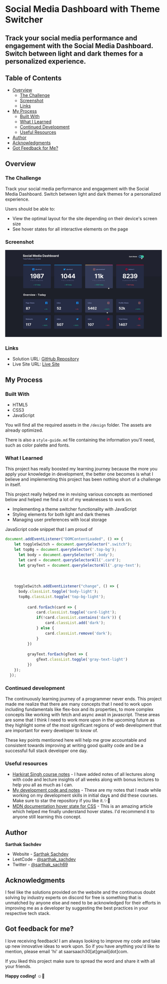 # Social Media Dashboard with Theme Switcher

## Track your social media performance and engagement with the Social Media Dashboard. Switch between light and dark themes for a personalized experience.

## Table of Contents

- [Overview](#overview)
  - [The Challenge](#the-challenge)
  - [Screenshot](#screenshot)
  - [Links](#links)
- [My Process](#my-process)
  - [Built With](#built-with)
  - [What I Learned](#what-i-learned)
  - [Continued Development](#continued-development)
  - [Useful Resources](#useful-resources)
- [Author](#author)
- [Acknowledgments](#acknowledgments)
- [Got Feedback for Me?](#got-feedback-for-me)

## Overview

### The Challenge

Track your social media performance and engagement with the Social Media Dashboard. Switch between light and dark themes for a personalized experience.

Users should be able to:

- View the optimal layout for the site depending on their device's screen size
- See hover states for all interactive elements on the page

### Screenshot

![Design Preview](./design/active-states-dark.jpg)

### Links

- Solution URL: [GitHub Repository](https://github.com/SartHak-0-Sach/Social-media-dashboard-with-theme-switcher_frontend_project)
- Live Site URL: [Live Site](https://social-media-dashboard-frontend.netlify.app/)

## My Process

### Built With

- HTML5
- CSS3
- JavaScript

You will find all the required assets in the `/design` folder. The assets are already optimized.

There is also a `style-guide.md` file containing the information you'll need, such as color palette and fonts.

### What I Learned

This project has really boosted my learning journey because the more you apply your knowledge in development, the better one becomes is what I believe and implementing this project has been nothing short of a challenge in itself.

This project really helped me in revising various concepts as mentioned below and helped me find a lot of my weaknesses to work on.

- Implementing a theme switcher functionality with JavaScript
- Styling elements for both light and dark themes
- Managing user preferences with local storage

JavaScript code snippet that I am proud of

```js
document.addEventListener("DOMContentLoaded", () => {
    let toggleSwitch = document.querySelector(".switch");
    let topBg = document.querySelector('.top-bg');
      let body = document.querySelector('.body');
      let card = document.querySelectorAll('.card');
      let grayText = document.querySelectorAll('.gray-text');
      
    
  
    toggleSwitch.addEventListener("change", () => {
      body.classList.toggle('body-light');
      topBg.classList.toggle('top-bg-light');
          
          card.forEach(card => {
              card.classList.toggle('card-light');
              if(!card.classList.contains('dark')) {
                  card.classList.add('dark');
              } else {
                  card.classList.remove('dark');
              }
          })
  
          grayText.forEach(gText => {
              gText.classList.toggle('gray-text-light')
          })
    });
  });
```

### Continued development

The continuously learning journey of a programmer never ends. This project made me realize that there are many concepts that I need to work upon including fundamentals like flex-box and its properties, to more complex concepts like working with fetch and async await in javascript. These areas are some that I think I need to work more upon in the upcoming future as they highlight some of the most significant regions of web development that are important for every developer to know of. 

These key points mentioned here will help me grow accountable and consistent towards improving at writing good quality code and be a successful full stack developer one day.

### Useful resources

- [Harkirat Singh course notes](https://github.com/SartHak-0-Sach/harkirat-singh-course_code_and_notes) - I have added notes of all lectures along with code and lecture insights of all weeks along with bonus lectures to help you all as much as I can.
- [My development code and notes](https://github.com/SartHak-0-Sach/cwh-web-dev-playlist_code_and_notes) - These are my notes that I made while working on my development skills in initial days and did these courses. Make sure to star the repository if you like it.✨💫
- [MDN documentation hover state for CSS](https://developer.mozilla.org/en-US/docs/Web/CSS/:hover) - This is an amazing article which helped me finally understand hover states. I'd recommend it to anyone still learning this concept.

## Author

<b><strong>Sarthak Sachdev</strong></b>
- Website - [Sarthak Sachdev](https://itsmesarthak.netlify.app/)
- LeetCode - [@sarthak_sachdev](https://leetcode.com/u/sarthak_sachdev/)
- Twitter - [@sarthak_sach69](https://www.twitter.com/sarthak_sach69)

## Acknowledgments

I feel like the solutions provided on the website and the continuous doubt solving by industry experts on discord for free is something that is unmatched by anyone else and need to be acknowledged for their efforts in improving me as a developer by suggesting the best practices in your respective tech stack.

## Got feedback for me?

I love receiving feedback! I am always looking to improve my code and take up new innovative ideas to work upon. So if you have anything you'd like to mention, please email 'hi' at saarsaach30[at]gmail[dot]com.

If you liked this project make sure to spread the word and share it with all your friends.

**Happy coding!** ☺️🚀
